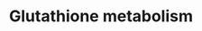 ---
annotations:
- type: Pathway Ontology
  value: glutathione metabolic pathway
authors:
- 169.230.77.174
- MaintBot
- Khanspers
- Christine Chichester
- Egonw
description: ''
last-edited: 2019-09-17
organisms:
- Mus musculus
redirect_from:
- /index.php/Pathway:WP164
- /instance/WP164
schema-jsonld:
- '@context': https://schema.org/
  '@id': https://wikipathways.github.io/pathways/WP164.html
  '@type': Dataset
  creator:
    '@type': Organization
    name: WikiPathways
  description: ''
  keywords:
  - Gsr
  - Acetyl-CoA
  - Ggt1
  - Gpx2
  - (5-L-Glutamyl)-L-amino acid
  - NADPH
  - 1.8.4.3
  - Glutamylcysteinyl-glycylspermidine
  - GSTA1
  - 1.8.1.13
  - Gclc
  - Idh1
  - 6.3.1.8
  - Gstm7
  - 2.8.1.3
  - R-S-Mercapturonate
  - NADP+
  - R-S-Glutathione
  - Cysteinyl-glycine
  - 2.3.1.80
  - Glycine
  - Gclm
  - 1.11.1.12
  - 2.3.2.4
  - GSTA5
  - Gpx1
  - 1.8.4.4
  - 5-Oxoproline
  - L-Amino acid
  - 1.1.1.43
  - Gstm2
  - R-S-Alanine
  - Gss
  - 3.4.11.4
  - g-L-Glutamyl-L-cysteine
  - Oxidized glutathione
  - L-Glutamate
  - L-Cysteine
  - 1.8.4.1
  - Bis-g-glutamylcystine
  - 1.8.4.2
  - 3.5.1.78
  - Gpx3
  - Gpx4
  - 1.5.4.1
  - Glutathione (reduced)
  - Anpep
  - 1.8.4.7
  - GSTT2
  - Gstt1
  - Oplah
  - G6pdx
  - R-S-Alanylglycine
  - Ggt5
  - 1.8.5.1
  - 1.8.3.3
  license: CC0
  name: Glutathione metabolism
seo: CreativeWork
title: Glutathione metabolism
wpid: WP164
---